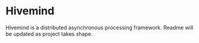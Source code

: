 # Hivemind
Hivemind is a distributed asynchronous processing framework.
Readme will be updated as project takes shape. 
